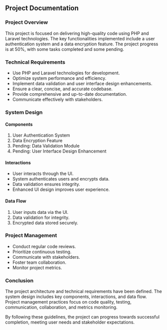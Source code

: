 ## Project Documentation

### Project Overview
This project is focused on delivering high-quality code using PHP and Laravel technologies. The key functionalities implemented include a user authentication system and a data encryption feature. The project progress is at 50%, with some tasks completed and some pending.

### Technical Requirements
- Use PHP and Laravel technologies for development.
- Optimize system performance and efficiency.
- Implement data validation and user interface design enhancements.
- Ensure a clear, concise, and accurate codebase.
- Provide comprehensive and up-to-date documentation.
- Communicate effectively with stakeholders.

### System Design
#### Components
1. User Authentication System
2. Data Encryption Feature
3. Pending: Data Validation Module
4. Pending: User Interface Design Enhancement

#### Interactions
- User interacts through the UI.
- System authenticates users and encrypts data.
- Data validation ensures integrity.
- Enhanced UI design improves user experience.

#### Data Flow
1. User inputs data via the UI.
2. Data validation for integrity.
3. Encrypted data stored securely.

### Project Management
- Conduct regular code reviews.
- Prioritize continuous testing.
- Communicate with stakeholders.
- Foster team collaboration.
- Monitor project metrics.

### Conclusion
The project architecture and technical requirements have been defined. The system design includes key components, interactions, and data flow. Project management practices focus on code quality, testing, communication, collaboration, and metrics monitoring.

By following these guidelines, the project can progress towards successful completion, meeting user needs and stakeholder expectations.